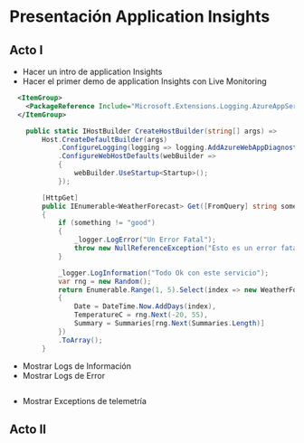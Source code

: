 # Presentación Application Insights

## Acto I

- Hacer un intro de application Insights
- Hacer el primer demo de application Insights con Live Monitoring

```xml
  <ItemGroup>
    <PackageReference Include="Microsoft.Extensions.Logging.AzureAppServices" Version="3.0.1" />
  </ItemGroup>
```

```cs
    public static IHostBuilder CreateHostBuilder(string[] args) =>
        Host.CreateDefaultBuilder(args)
            .ConfigureLogging(logging => logging.AddAzureWebAppDiagnostics())
            .ConfigureWebHostDefaults(webBuilder =>
            {
                webBuilder.UseStartup<Startup>();
            });
```

```cs
        [HttpGet]
        public IEnumerable<WeatherForecast> Get([FromQuery] string something = "good")
        {
            if (something != "good")
            {
                _logger.LogError("Un Error Fatal");
                throw new NullReferenceException("Esto es un error fatal");
            }

            _logger.LogInformation("Todo Ok con este servicio");
            var rng = new Random();
            return Enumerable.Range(1, 5).Select(index => new WeatherForecast
            {
                Date = DateTime.Now.AddDays(index),
                TemperatureC = rng.Next(-20, 55),
                Summary = Summaries[rng.Next(Summaries.Length)]
            })
            .ToArray();
        }
```

- Mostrar Logs de Información
- Mostrar Logs de Error

```cs
```

- Mostrar Exceptions de telemetría

## Acto II